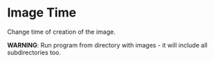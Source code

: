 # Image Time

Change time of creation of the image.

**WARNING**: Run program from directory with images - it will include all subdirectories too.
